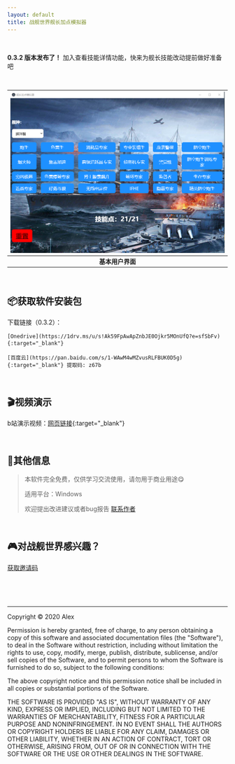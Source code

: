 ```yaml
---
layout: default
title: 战舰世界舰长加点模拟器
---
```


<br />

**0.3.2 版本发布了！** 加入查看技能详情功能，快来为舰长技能改动提前做好准备吧

<br />

| ![Demo](./images/demo.png) | 
|:--:| 
| **基本用户界面** |

<br />

## 📦获取软件安装包

下载链接（0.3.2）：

    [Onedrive](https://1drv.ms/u/s!Ak59FpAwApZnbJE0Ojkr5MOnUfQ?e=sfSbFv){:target="_blank"} 

    [百度云](https://pan.baidu.com/s/1-WAwM4wMZvusRLFBUK0D5g){:target="_blank"} 提取码: z67b

<br />

## 🎬视频演示

b站演示视频：[网页链接](https://www.bilibili.com/video/BV1F5411L7To){:target="_blank"}

<br />

## 📄其他信息

> 本软件完全免费，仅供学习交流使用，请勿用于商业用途😋
>
> 适用平台：Windows
> 
> 欢迎提出改进建议或者bug报告 [联系作者](./ContactMe.md)

<br />

## 🎮对战舰世界感兴趣？

[获取邀请码](./WOWS_invite.md)

<br />

<br />

<br />

* * *

Copyright &copy; 2020 Alex

Permission is hereby granted, free of charge, to any person obtaining a copy of this software and associated documentation files (the "Software"), to deal in the Software without restriction, including without limitation the rights to use, copy, modify, merge, publish, distribute, sublicense, and/or sell copies of the Software, and to permit persons to whom the Software is furnished to do so, subject to the following conditions:

The above copyright notice and this permission notice shall be included in all copies or substantial portions of the Software.

THE SOFTWARE IS PROVIDED "AS IS", WITHOUT WARRANTY OF ANY KIND, EXPRESS OR IMPLIED, INCLUDING BUT NOT LIMITED TO THE WARRANTIES OF MERCHANTABILITY, FITNESS FOR A PARTICULAR PURPOSE AND NONINFRINGEMENT. IN NO EVENT SHALL THE AUTHORS OR COPYRIGHT HOLDERS BE LIABLE FOR ANY CLAIM, DAMAGES OR OTHER LIABILITY, WHETHER IN AN ACTION OF CONTRACT, TORT OR OTHERWISE, ARISING FROM, OUT OF OR IN CONNECTION WITH THE SOFTWARE OR THE USE OR OTHER DEALINGS IN THE SOFTWARE.